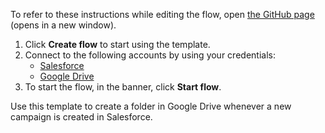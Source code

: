 To refer to these instructions while editing the flow, open [the GitHub page](https://github.com/ot4i/app-connect-templates/tree/master/resources/markdown/Create%20a%20folder%20in%20Google%20Drive%20whenever%20a%20new%20campaign%20is%20created%20in%20Salesforce_instructions.md) (opens in a new window).

1. Click **Create flow** to start using the template.
2. Connect to the following accounts by using your credentials:
   - [Salesforce](https://www.ibm.com/docs/en/app-connect/saas?topic=apps-salesforce) 
   - [Google Drive](https://www.ibm.com/docs/en/app-connect/saas?topic=apps-google-drive)
3. To start the flow, in the banner, click **Start flow**.


Use this template to create a folder in Google Drive whenever a new campaign is created in Salesforce.







